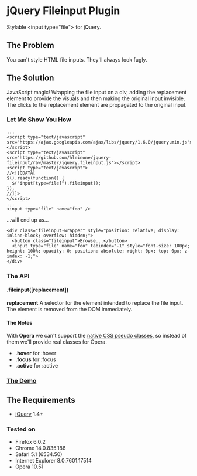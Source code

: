 # jQuery Fileinput Plugin
Stylable &lt;input type="file"&gt; for jQuery.

## The Problem
You can't style HTML file inputs. They'll always look fugly.

## The Solution
JavaScript magic! Wrapping the file input on a div, adding the replacement element to provide the visuals and then making the original input invisible. The clicks to the replacement element are propagated to the original input.

### Let Me Show You How

    ...
    <script type="text/javascript" src="https://ajax.googleapis.com/ajax/libs/jquery/1.6.0/jquery.min.js"></script>
    <script type="text/javascript" src="https://github.com/hleinone/jquery-fileinput/raw/master/jquery.fileinput.js"></script>
    <script type="text/javascript">
    //<![CDATA[
    $().ready(function() {
      $("input[type=file]").fileinput();
    });
    //]]>
    </script>
    ...
    <input type="file" name="foo" />

...will end up as...

    <div class="fileinput-wrapper" style="position: relative; display: inline-block; overflow: hidden;">
      <button class="fileinput">Browse...</button>
      <input type="file" name="foo" tabindex="-1" style="font-size: 100px; height: 100%; opacity: 0; position: absolute; right: 0px; top: 0px; z-index: -1;">
    </div>

### The API

#### .fileinput([replacement])

**replacement** A selector for the element intended to replace the file input. The element is removed from the DOM immediately.

#### The Notes

With **Opera** we can't support the [native CSS pseudo classes](http://www.w3schools.com/css/css_pseudo_classes.asp), so instead of them we'll provide real classes for Opera.

* **.hover** for :hover
* **.focus** for :focus
* **.active** for :active

### [The Demo](http://jsfiddle.net/hleinone/UF4nr/)

## The Requirements

* [jQuery](http://jquery.com/) 1.4+

### Tested on

* Firefox 6.0.2
* Chrome 14.0.835.186
* Safari 5.1 (6534.50)
* Internet Explorer 8.0.7601.17514
* Opera 10.51